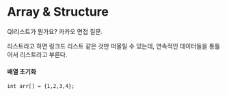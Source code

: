 # Array & Structure

Q)리스트가 뭔가요?
카카오 면접 질문.

리스트라고 하면 링크드 리스트 같은 것만 떠올릴 수 있는데, 
연속적인 데이터들을 통틀어서 리스트라고 부른다.

#### 배열 초기화  
```
int arr[] = {1,2,3,4};
```

